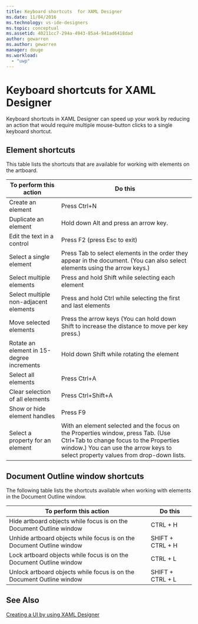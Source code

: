 ```yaml
---
title: Keyboard shortcuts  for XAML Designer
ms.date: 11/04/2016
ms.technology: vs-ide-designers
ms.topic: conceptual
ms.assetid: 40211cc7-294a-4943-85a4-941ad6418dad
author: gewarren
ms.author: gewarren
manager: douge
ms.workload:
  - "uwp"
---
```

# Keyboard shortcuts  for XAML Designer
Keyboard shortcuts in XAML Designer can speed up your work by reducing an action that would require multiple mouse-button clicks to a single keyboard shortcut.

## Element shortcuts
 This table lists the shortcuts that are available for working with elements on the artboard.

|**To perform this action**|**Do this**|
|--------------------------------|-----------------|
|Create an element|Press Ctrl+N|
|Duplicate an element|Hold down Alt and press an arrow key.|
|Edit the text in a control|Press F2 (press Esc to exit)|
|Select a single element|Press Tab to select elements in the order they appear in the document. (You can also select elements using the arrow keys.)|
|Select multiple elements|Press and hold Shift while selecting each element|
|Select multiple non-adjacent elements|Press and hold Ctrl while selecting the first and last elements|
|Move selected elements|Press the arrow keys (You can hold down Shift to increase the distance to move per key press.)|
|Rotate an element in 15-degree increments|Hold down Shift while rotating the element|
|Select all elements|Press Ctrl+A|
|Clear selection of all elements|Press Ctrl+Shift+A|
|Show or hide element handles|Press F9|
|Select a property for an element|With an element selected and the focus on the Properties window, press Tab. (Use Ctrl+Tab to change focus to the Properties window.) You can use the arrow keys to select property values from drop-down lists.|

## Document Outline window shortcuts
 The following table lists the shortcuts available when working with elements in the Document Outline window.

|**To perform this action**|**Do this**|
|--------------------------------|-----------------|
|Hide artboard objects while focus is on the Document Outline window|CTRL + H|
|Unhide artboard objects while focus is on the Document Outline window|SHIFT + CTRL + H|
|Lock artboard objects while focus is on the Document Outline window|CTRL + L|
|Unlock artboard objects while focus is on the Document Outline window|SHIFT + CTRL + L|

## See Also
 [Creating a UI by using XAML Designer](../designers/creating-a-ui-by-using-xaml-designer-in-visual-studio.md)